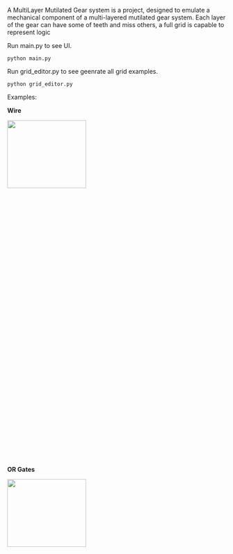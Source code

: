 A MultiLayer Mutilated Gear system is a project, designed to emulate a mechanical component of a multi-layered mutilated gear system. Each layer of the gear can have some of teeth and miss others, a full grid is capable to represent logic

Run main.py to see UI.

```python main.py```

Run grid_editor.py to see geenrate all grid examples.

```python grid_editor.py```

Examples:

**Wire**

<img src="presentation/wire.gif" width="60%" height="20%" />

**OR Gates**

<img src="presentation/OR_Gates.gif" width="60%" height="20%" />
